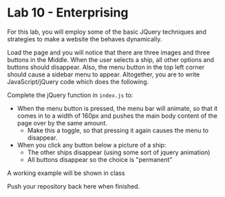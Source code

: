 # Lab 10 - Enterprising 

For this lab, you will employ some of the basic JQuery techniques and strategies to make a website the behaves dynamically.

Load the page and you will notice that there are three images and three buttons in the Middle. When the user selects a ship, all other options and buttons should disappear. Also, the menu button in the top left corner should cause a sidebar menu to appear. Altogether, you are to write JavaScript/jQuery code which does the following.

Complete the jQuery function in `index.js` to:

* When the menu button is pressed, the menu bar will animate, so that it comes in to a width of 160px and pushes the main body content of the page over by the same amount.
    * Make this a toggle, so that pressing it again causes the menu to disappear.
* When you click any button below a picture of a ship:
    * The other ships disappear (using some sort of jquery animation)
    * All buttons disappear so the choice is "permanent"

A working example will be shown in class

Push your repository back here when finished.
